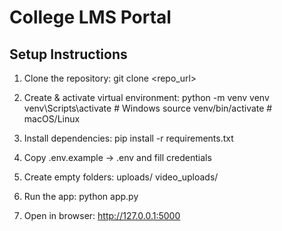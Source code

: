 # College LMS Portal

## Setup Instructions

1. Clone the repository:
   git clone <repo_url>

2. Create & activate virtual environment:
   python -m venv venv
   venv\Scripts\activate   # Windows
   source venv/bin/activate  # macOS/Linux

3. Install dependencies:
   pip install -r requirements.txt

4. Copy .env.example → .env and fill credentials

5. Create empty folders:
   uploads/
   video_uploads/

6. Run the app:
   python app.py

7. Open in browser:
   http://127.0.0.1:5000
